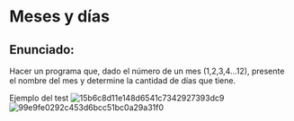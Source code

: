 <h1>Meses y días</h1>



<h2>Enunciado:</h2>
Hacer un programa que, dado el número de un mes (1,2,3,4…12), presente el nombre del mes y determine la cantidad de días que tiene.

Ejemplo del test
![15b6c8d11e148d6541c7342927393dc9](https://github.com/user-attachments/assets/92781382-1605-4ac8-99c5-5fd5372819c7)
![99e9fe0292c453d6bcc51bc0a29a31f0](https://github.com/user-attachments/assets/718e1e2c-caf4-4856-a821-f6c846fe93ba)
